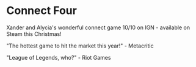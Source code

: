 # **Connect Four**

Xander and Alycia's wonderful connect game 10/10 on IGN - available on Steam this Christmas!

"The hottest game to hit the market this year!" - Metacritic

"League of Legends, who?" - Riot Games
